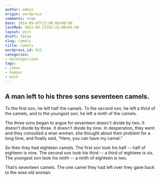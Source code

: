 ```yaml
---
author: admin
origin: wordpress
comments: true
date: 2014-09-07T12:09:08+00:00
lastMod: 2021-09-21T02:22:00+01:00
layout: post
draft: false
slug: camels
title: Camels
wordpress_id: 611
categories:
- Uncategorized
tags:
- jokes
- humour
- math
---
```


## A man left to his three sons seventeen camels.

To the first son, he left half the camels. To the second son, he left a third of the camels, and to the youngest son, he left a ninth of the camels.

The three sons began to argue for seventeen doesn't divide by two. It doesn't divide by three. It doesn't divide by nine. In desperation, they went and they consulted a wise woman. she thought about their problem for a long time, and finally said, “Here, you can have my camel.”

So then they had eighteen camels. The first son took his half -- half of eighteen is nine. The second son took his third -- a third of eighteen is six. The youngest son took his ninth -- a ninth of eighteen is two.

That’s seventeen camels. The one camel they had left over they gave back to the wise old woman.
